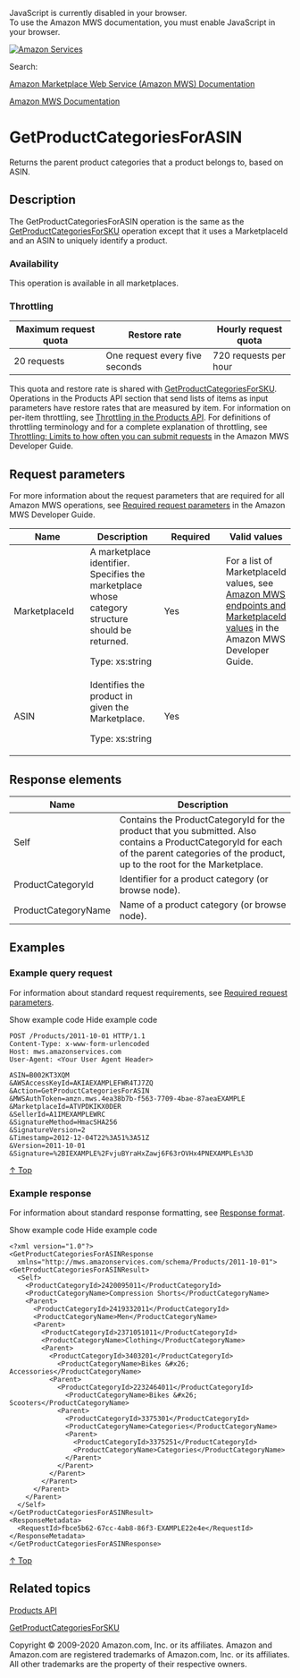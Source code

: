 <div id="MWSDX_noscript">

JavaScript is currently disabled in your browser.  
To use the Amazon MWS documentation, you must enable JavaScript in your
browser.

</div>

<div id="MWSDX_divtop">

[![Amazon
Services](https://images-na.ssl-images-amazon.com/images/G/08/mwsportal/fr_FR/amazonservices.gif "Amazon Services")](http://services.amazon.fr)

<div id="MWSDX_search">

<span id="MWSDX_searchlbl">Search:</span>

</div>

  
<span id="MWSDX_titlebar">[Amazon Marketplace Web Service (Amazon MWS)
Documentation](https://developer.amazonservices.fr/gp/mws/docs.html)</span>

</div>

<div id="MWSDX_divbottom">

<div id="MWSDX_divleft">

<div id="MWSDX_toc">

</div>

</div>

<div id="MWSDX_divright">

<div id="MWSDX_content">

<span id="MWSDX_breadcrumbs">[Amazon MWS
Documentation](https://developer.amazonservices.fr/gp/mws/docs.html)</span>

<div id="Products_GetProductCategoriesForASIN" class="nested0">

# GetProductCategoriesForASIN

<div class="body">

<span class="ph">Returns the parent product categories that a product
belongs to, based on <span class="keyword parmname">ASIN</span>.</span>

</div>

<div id="Description" class="topic concept nested1">

## Description

<div class="body conbody">

The <span class="keyword apiname">GetProductCategoriesForASIN</span>
operation is the same as the
<a href="Products_GetProductCategoriesForSKU.md" class="xref" title="Returns the parent product categories that a product belongs to, based on SellerSKU.">GetProductCategoriesForSKU</a>
operation except that it uses a <span
class="keyword parmname">MarketplaceId</span> and an <span
class="keyword parmname">ASIN</span> to uniquely identify a product.

<div class="section">

### Availability

This operation is available in all marketplaces.

</div>

<div class="section">

### Throttling

<div class="p">

<div class="tablenoborder">

| Maximum request quota | Restore rate                   | Hourly request quota  |
|-----------------------|--------------------------------|-----------------------|
| 20 requests           | One request every five seconds | 720 requests per hour |

</div>

This quota and restore rate is shared with
<a href="Products_GetProductCategoriesForSKU.md" class="xref" title="Returns the parent product categories that a product belongs to, based on SellerSKU.">GetProductCategoriesForSKU</a>.
<span class="ph">Operations in the <span class="ph">Products API
section</span> that send lists of items as input parameters have restore
rates that are measured by item. For information on per-item throttling,
see
<a href="Products_Throttling.md" class="xref" title="Describes the throttling policy for the Products API section.">Throttling in the Products API</a>.
For definitions of throttling terminology and for a complete explanation
of throttling, see
<a href="../dev_guide/DG_Throttling.md" class="xref">Throttling: Limits to how often you can submit requests</a>
in the <span class="ph">Amazon MWS Developer Guide</span>. </span>

</div>

</div>

</div>

</div>

<div id="RequestParameters" class="topic reference nested1">

## Request parameters

<div class="body refbody">

<div class="section">

<span class="ph">For more information about the request parameters that
are required for all <span class="ph">Amazon MWS</span> operations, see
<a href="../dev_guide/DG_RequiredRequestParameters.md" class="xref">Required request parameters</a>
in the <span class="ph">Amazon MWS Developer Guide</span>.</span>

</div>

<div class="tablenoborder">

<table id="RequestParameters__RequestParametersTable" class="table" data-cellpadding="4" data-cellspacing="0" data-summary="" data-frame="border" data-border="1" data-rules="all">
<colgroup>
<col style="width: 25%" />
<col style="width: 25%" />
<col style="width: 25%" />
<col style="width: 25%" />
</colgroup>
<thead class="thead" data-align="left">
<tr class="header row">
<th id="d255683e219" class="entry" data-valign="top" width="28.57142857142857%">Name</th>
<th id="d255683e222" class="entry" data-valign="top" width="28.57142857142857%">Description</th>
<th id="d255683e225" class="entry" data-valign="top" width="14.285714285714285%">Required</th>
<th id="d255683e228" class="entry" data-valign="top" width="28.57142857142857%">Valid values</th>
</tr>
</thead>
<tbody class="tbody">
<tr class="odd row">
<td class="entry" data-valign="top" width="28.57142857142857%" headers="d255683e219 "><span class="keyword parmname">MarketplaceId</span></td>
<td class="entry" data-valign="top" width="28.57142857142857%" headers="d255683e222 ">A marketplace identifier. Specifies the marketplace whose category structure should be returned.
<p><span class="ph">Type: xs:string</span></p></td>
<td class="entry" data-valign="top" width="14.285714285714285%" headers="d255683e225 ">Yes</td>
<td class="entry" data-valign="top" width="28.57142857142857%" headers="d255683e228 "><span class="ph">For a list of <span class="keyword parmname">MarketplaceId</span> values, see <a href="../dev_guide/DG_Endpoints.md" class="xref">Amazon MWS endpoints and MarketplaceId values</a> in the <span class="ph">Amazon MWS Developer Guide</span>.</span></td>
</tr>
<tr class="even row">
<td class="entry" data-valign="top" width="28.57142857142857%" headers="d255683e219 "><span class="keyword parmname">ASIN</span></td>
<td class="entry" data-valign="top" width="28.57142857142857%" headers="d255683e222 ">Identifies the product in given the Marketplace.
<p><span class="ph">Type: xs:string</span></p></td>
<td class="entry" data-valign="top" width="14.285714285714285%" headers="d255683e225 ">Yes</td>
<td class="entry" data-valign="top" width="28.57142857142857%" headers="d255683e228 "> </td>
</tr>
</tbody>
</table>

</div>

</div>

</div>

<div id="ResponseElements" class="topic reference nested1">

## Response elements

<div class="body refbody">

<div class="tablenoborder">

| Name                                                      | Description                                                                                                                                                                                                                                                            |
|-----------------------------------------------------------|------------------------------------------------------------------------------------------------------------------------------------------------------------------------------------------------------------------------------------------------------------------------|
| <span class="keyword parmname">Self</span>                | Contains the <span class="keyword parmname">ProductCategoryId</span> for the product that you submitted. Also contains a <span class="keyword parmname">ProductCategoryId</span> for each of the parent categories of the product, up to the root for the Marketplace. |
| <span class="keyword parmname">ProductCategoryId</span>   | Identifier for a product category (or browse node).                                                                                                                                                                                                                    |
| <span class="keyword parmname">ProductCategoryName</span> | Name of a product category (or browse node).                                                                                                                                                                                                                           |

</div>

</div>

</div>

<div id="Examples" class="topic reference nested1">

## Examples

<div class="body refbody">

<div class="section">

### Example query request

<span class="ph">For information about standard request requirements,
see
<a href="../dev_guide/DG_RequiredRequestParameters.md" class="xref">Required request parameters</a>.</span>

<span class="ph expander"> <span class="keyword parmname xshow">Show
example code</span> <span class="keyword parmname xhide">Hide example
code</span> </span>

<div class="sectiondiv content">

``` pre
POST /Products/2011-10-01 HTTP/1.1
Content-Type: x-www-form-urlencoded
Host: mws.amazonservices.com
User-Agent: <Your User Agent Header>

ASIN=B002KT3XQM
&AWSAccessKeyId=AKIAEXAMPLEFWR4TJ7ZQ
&Action=GetProductCategoriesForASIN
&MWSAuthToken=amzn.mws.4ea38b7b-f563-7709-4bae-87aeaEXAMPLE
&MarketplaceId=ATVPDKIKX0DER
&SellerId=A1IMEXAMPLEWRC
&SignatureMethod=HmacSHA256
&SignatureVersion=2
&Timestamp=2012-12-04T22%3A51%3A51Z
&Version=2011-10-01
&Signature=%2BIEXAMPLE%2FvjuBYraHxZawj6F63rOVHx4PNEXAMPLEs%3D
```

<a href="#Examples" class="xref">↑ Top</a>

</div>

</div>

<div class="section">

### Example response

<span class="ph">For information about standard response formatting, see
<a href="../dev_guide/DG_ResponseFormat.md" class="xref">Response format</a>.</span>

<span class="ph expander"> <span class="keyword parmname xshow">Show
example code</span> <span class="keyword parmname xhide">Hide example
code</span> </span>

<div class="sectiondiv content">

``` pre
<?xml version="1.0"?>
<GetProductCategoriesForASINResponse
  xmlns="http://mws.amazonservices.com/schema/Products/2011-10-01">
<GetProductCategoriesForASINResult>
  <Self>
    <ProductCategoryId>2420095011</ProductCategoryId>
    <ProductCategoryName>Compression Shorts</ProductCategoryName>
    <Parent>
      <ProductCategoryId>2419332011</ProductCategoryId>
      <ProductCategoryName>Men</ProductCategoryName>
      <Parent>
        <ProductCategoryId>2371051011</ProductCategoryId>
        <ProductCategoryName>Clothing</ProductCategoryName>
        <Parent>
          <ProductCategoryId>3403201</ProductCategoryId>
            <ProductCategoryName>Bikes &#x26; Accessories</ProductCategoryName>
          <Parent>
            <ProductCategoryId>2232464011</ProductCategoryId>
              <ProductCategoryName>Bikes &#x26; Scooters</ProductCategoryName>
            <Parent>
              <ProductCategoryId>3375301</ProductCategoryId>
              <ProductCategoryName>Categories</ProductCategoryName>
              <Parent>
                <ProductCategoryId>3375251</ProductCategoryId>
                <ProductCategoryName>Categories</ProductCategoryName>
              </Parent>
            </Parent>
          </Parent>
        </Parent>
      </Parent>
    </Parent>
  </Self>
</GetProductCategoriesForASINResult>
<ResponseMetadata>
  <RequestId>fbce5b62-67cc-4ab8-86f3-EXAMPLE22e4e</RequestId>
</ResponseMetadata>
</GetProductCategoriesForASINResponse>
```

<a href="#Examples" class="xref">↑ Top</a>

</div>

</div>

</div>

</div>

<div id="RelatedTopics" class="topic nested1">

## Related topics

<div class="body">

<a href="../products/Products_Overview.md" class="xref">Products API</a>

<a href="Products_GetProductCategoriesForSKU.md" class="xref" title="Returns the parent product categories that a product belongs to, based on SellerSKU.">GetProductCategoriesForSKU</a>

</div>

</div>

</div>

<div id="MWSDX_footer">

Copyright © 2009-2020 Amazon.com, Inc. or its affiliates. Amazon and
Amazon.com are registered trademarks of Amazon.com, Inc. or its
affiliates. All other trademarks are the property of their respective
owners.

</div>

</div>

</div>

<div style="clear: both;">

</div>

</div>
